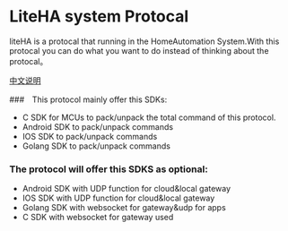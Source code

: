 # LiteHA system Protocal

liteHA is a protocal that running in the HomeAutomation System.With this protocal you can do what you want to do instead of thinking about the protocal。

[中文说明](https://github.com/fghjhuang/LiteHA_Protocal/blob/master/README_CHA.md)

###　This protocol mainly offer this SDKs:

* C SDK for MCUs to pack/unpack the total command of this protocol.
* Android SDK to pack/unpack commands
* IOS SDK to pack/unpack commands
* Golang SDK to pack/unpack commands

### The protocol will offer this SDKS as optional:

* Android SDK with UDP function for cloud&local gateway
* IOS SDK with UDP function for cloud&local gateway
* Golang SDK with websocket for gateway&udp for apps
* C SDK with websocket for gateway used